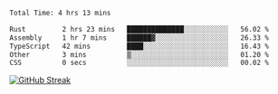 <!--START_SECTION:waka-->

```txt
Total Time: 4 hrs 13 mins

Rust         2 hrs 23 mins   ██████████████░░░░░░░░░░░   56.02 %
Assembly     1 hr 7 mins     ██████▓░░░░░░░░░░░░░░░░░░   26.33 %
TypeScript   42 mins         ████░░░░░░░░░░░░░░░░░░░░░   16.43 %
Other        3 mins          ▒░░░░░░░░░░░░░░░░░░░░░░░░   01.20 %
CSS          0 secs          ░░░░░░░░░░░░░░░░░░░░░░░░░   00.02 %
```

<!--END_SECTION:waka-->

[![GitHub Streak](https://streak-stats.demolab.com?user=liptaciak&hide_border=true&border_radius=9&date_format=M%20j%5B%2C%20Y%5D&ring=5194EB&currStreakLabel=0784EB&fire=03A6EB)](https://git.io/streak-stats)
